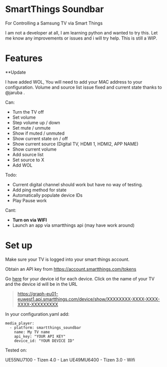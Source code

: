 # SmartThings Soundbar
For Controlling a Samsung TV via Smart Things

I am not a developer at all, I am learning python and wanted to try this. Let me know any improvements or issues and i will try help. This is still a WIP.

# Features

**Update 

I have added WOL, You will need to add your MAC address to your configuration. Volume and source list issue fixed and current state thanks to @jaruba . 

Can:
-   Turn the TV off
-   Set volume
-   Step volume up / down
-   Set mute / unmute
-   Show if muted / unmuted
-   Show current state on / off
-   Show current source (Digital TV, HDMI 1, HDMI2, APP NAME)
-   Show current volume
-   Add source list
-   Set source to X
-   Add WOL



Todo:
-  Current digital channel should work but have no way of testing.
-  Add ping method for state
-  Automatically populate device IDs
-  Play Pause work


Cant:
- **Turn on via WIFI**
- Launch an app via smartthings api (may have work around)

# Set up
Make sure your TV is logged into your smart things account.

Obtain an API key from https://account.smartthings.com/tokens

Go [here](https://graph-eu01-euwest1.api.smartthings.com/device/list) for your device id for each device. Click on the name of your TV and the device id will be in the URL

> https://graph-eu01-euwest1.api.smartthings.com/device/show/XXXXXXXX-XXXX-XXXX-XXXX-XXXXXXXXX

In your configuration.yaml add:

```
media_player:
  - platform: smartthings_soundbar
    name: My TV name
    api_key: "YOUR API KEY"
    device_id: "YOUR DEVICE ID"
```

Tested on:

UE55NU7100 - Tizen 4.0 - Lan
UE49MU6400 - Tizen 3.0 - Wifi




